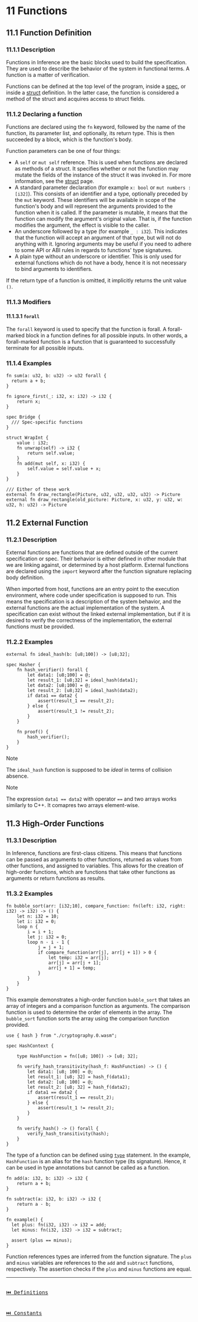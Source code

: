 # 11 Functions

## 11.1 Function Definition

### 11.1.1 Description

Functions in Inference are the basic blocks used to build the specification. They are used to describe the behavior of the system in functional terms. A function is a matter of verification.

Functions can be defined at the top level of the program, inside a [spec](./definitions.md#105-spec), or inside a [struct](./definitions.md#107-struct) definition. In the latter case, the function is considered a method of the struct and acquires access to struct fields.

### 11.1.2 Declaring a function

Functions are declared using the `fn` keyword, followed by the name of the function, its parameter list, and optionally, its return type. This is then succeeded by a block, which is the function's body.

Function parameters can be one of four things: 

- A `self` or `mut self` reference. This is used when functions are declared as methods of a struct. It specifies whether or not the function may mutate the fields of the instance of the struct it was invoked in. For more information, see the [struct](./definitions.md#107-struct) page.
- A standard parameter declaration (for example `x: bool` or `mut numbers : [i32]`). This consists of an identifier and a type, optionally preceded by the `mut` keyword. These identifiers will be available in scope of the function's body and will represent the arguments provided to the function when it is called. If the parameter is mutable, it means that the function can modify the argument's original value. That is, if the function modifies the argument, the effect is visible to the caller.
- An underscore followed by a type (for example `_ : i32`). This indicates that the function will accept an argument of that type, but will not do anything with it. Ignoring arguments may be useful if you need to adhere to some API or ABI rules in regards to functions' type signatures.
- A plain type without an underscore or identifier. This is only used for external functions which do not have a body, hence it is not necessary to bind arguments to identifiers.


If the return type of a function is omitted, it implicitly returns the unit value `()`.

### 11.1.3 Modifiers

#### 11.1.3.1 `forall`

The `forall` keyword is used to specify that the function is forall. A forall-marked block in a function defines for all possible inputs. In other words, a forall-marked function is a function that is guaranteed to successfully terminate for all possible inputs.

### 11.1.4 Examples

```inference
fn sum(a: u32, b: u32) -> u32 forall {
  return a + b;
}

fn ignore_first(_: i32, x: i32) -> i32 {
    return x;
}

spec Bridge {
  /// Spec-specific functions
}

struct WrapInt {
    value : i32;
    fn unwrap(self) -> i32 {
        return self.value;
    }
    fn add(mut self, x: i32) {
        self.value = self.value + x;
    }
}

/// Either of these work
external fn draw_rectangle(Picture, u32, u32, u32, u32) -> Picture
external fn draw_rectangle(old_picture: Picture, x: u32, y: u32, w: u32, h: u32) -> Picture
```

## 11.2 External Function

### 11.2.1 Description

External functions are functions that are defined outside of the current specification or spec. Their behavior is either defined in other module that we are linking against, or determined by a host platform. External functions are declared using the `import` keyword after the function signature replacing body definition.

When imported from host, functions are an entry point to the execution environment, where code under specification is supposed to run. This means the specification is a description of the system behavior, and the external functions are the actual implementation of the system. A specification can exist without the linked external implementation, but if it is desired to verify the correctness of the implementation, the external functions must be provided.

### 11.2.2 Examples

```inference
external fn ideal_hash(b: [u8;100]) -> [u8;32];

spec Hasher {
    fn hash_verifier() forall {
        let data1: [u8;100] = @;
        let result_1: [u8;32] = ideal_hash(data1);
        let data2: [u8;100] = @;
        let result_2: [u8;32] = ideal_hash(data2);
        if data1 == data2 {
            assert(result_1 == result_2);
        } else {
            assert(result_1 != result_2);
        }
    }

    fn proof() {
        hash_verifier();
    }
}
```

> [!NOTE]
> The `ideal_hash` function is supposed to be _ideal_ in terms of collision absence.

> [!NOTE]
> The expression `data1 == data2` with operator `==` and two arrays works similarly to C++. It comapres two arrays element-wise.

## 11.3 High-Order Functions

### 11.3.1 Description

In Inference, functions are first-class citizens. This means that functions can be passed as arguments to other functions, returned as values from other functions, and assigned to variables. This allows for the creation of high-order functions, which are functions that take other functions as arguments or return functions as results.

### 11.3.2 Examples

```inference
fn bubble_sort(arr: [i32;10], compare_function: fn(left: i32, right: i32) -> i32) -> () {
    let n: i32 = 10;
    let i: i32 = 0;
    loop n {
        i = i + 1;
        let j: i32 = 0;
        loop n - i - 1 {
            j = j + 1;
            if compare_function(arr[j], arr[j + 1]) > 0 {
                let temp: i32 = arr[j];
                arr[j] = arr[j + 1];
                arr[j + 1] = temp;
            }
        }
    }
}
```

This example demonstrates a high-order function `bubble_sort` that takes an array of integers and a comparison function as arguments. The comparison function is used to determine the order of elements in the array. The `bubble_sort` function sorts the array using the comparison function provided.

```inference
use { hash } from "./cryptography.0.wasm";

spec HashContext {

    type HashFunction = fn([u8; 100]) -> [u8; 32];

    fn verify_hash_transitivity(hash_f: HashFunction) -> () {
        let data1: [u8; 100] = @;
        let result_1: [u8; 32] = hash_f(data1);
        let data2: [u8; 100] = @;
        let result_2: [u8; 32] = hash_f(data2);
        if data1 == data2 {
            assert(result_1 == result_2);
        } else {
            assert(result_1 != result_2);
        }
    }

    fn verify_hash() -> () forall {
        verify_hash_transitivity(hash);
    }
}
```

The type of a function can be defined using [`type`](./statements.md#911-type-definition) statement. In the example, `HashFunction` is an alias for the `hash` function type (its signature). Hence, it can be used in type annotations but cannot be called as a function.

```inference
fn add(a: i32, b: i32) -> i32 {
    return a + b;
}

fn subtract(a: i32, b: i32) -> i32 {
    return a - b;
}

fn example() {
  let plus: fn(i32, i32) -> i32 = add;
  let minus: fn(i32, i32) -> i32 = subtract;

  assert (plus == minus);
}
```

Function references types are inferred from the function signature. The `plus` and `minus` variables are references to the `add` and `subtract` functions, respectively. The assertion checks if the `plus` and `minus` functions are equal.

---

[<kbd><br>⏮️ Definitions<br><br></kbd>](./definitions.md)
[<kbd><br>⏭️ Constants<br><br></kbd>](./constants.md)
